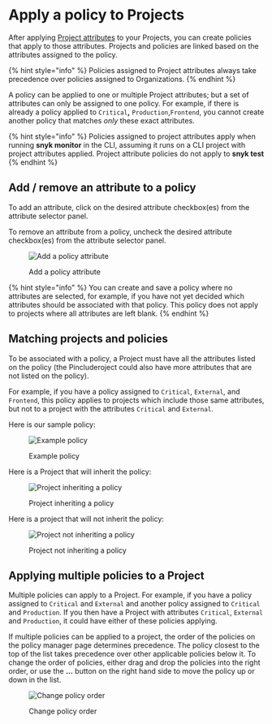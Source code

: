 # Apply a policy to Projects

After applying [Project attributes](../snyk-projects/project-attributes.md) to your Projects, you can create policies that apply to those attributes. Projects and policies are linked based on the attributes assigned to the policy.

{% hint style="info" %}
Policies assigned to Project attributes always take precedence over policies assigned to Organizations.
{% endhint %}

A policy can be applied to one or multiple Project attributes; but a set of attributes can only be assigned to one policy. For example, if there is already a policy applied to `Critical`**,** `Production`,`Frontend`, you cannot create another policy that matches _only_ these exact attributes.

{% hint style="info" %}
Policies assigned to project attributes apply when running **snyk monitor** in the CLI, assuming it runs on a CLI project with project attributes applied. Project attribute policies do not apply to **snyk test**
{% endhint %}

## Add / remove an attribute to a policy

To add an attribute, click on the desired attribute checkbox(es) from the attribute selector panel.

To remove an attribute from a policy, uncheck the desired attribute checkbox(es) from the attribute selector panel.

<div align="left">

<figure><img src="../../.gitbook/assets/screenshot_2021-03-11_at_1.20.42_pm.png" alt="Add a policy attribute"><figcaption><p>Add a policy attribute</p></figcaption></figure>

</div>

{% hint style="info" %}
You can create and save a policy where no attributes are selected, for example, if you have not yet decided which attributes should be associated with that policy. This policy does not apply to projects where all attributes are left blank.
{% endhint %}

## Matching projects and policies

To be associated with a policy, a Project must have all the attributes listed on the policy (the Pincluderoject could also have more attributes that are not listed on the policy).

For example, if you have a policy assigned to `Critical`, `External`, and `Frontend`, this policy applies to projects which include those same attributes, but not to a project with the attributes `Critical` and `External`.

Here is our sample policy:

<div align="left">

<figure><img src="../../.gitbook/assets/screenshot_2021-03-11_at_11.54.33_am.png" alt="Example policy"><figcaption><p>Example policy</p></figcaption></figure>

</div>

Here is a Project that will inherit the policy:

<div align="left">

<figure><img src="../../.gitbook/assets/screenshot_2021-03-11_at_12.26.02_pm.png" alt="Project inheriting a policy"><figcaption><p>Project inheriting a policy</p></figcaption></figure>

</div>

Here is a project that will not inherit the policy:

<div align="left">

<figure><img src="../../.gitbook/assets/screenshot_2021-03-11_at_12.29.03_pm.png" alt="Project not inheriting a policy"><figcaption><p>Project not inheriting a policy</p></figcaption></figure>

</div>

## Applying multiple policies to a Project

Multiple policies can apply to a Project. For example, if you have a policy assigned to `Critical` and `External` and another policy assigned to `Critical` and `Production`. If you then have a Project with attributes `Critical`, `External` and `Production`, it could have either of these policies applying.

If multiple policies can be applied to a project, the order of the policies on the policy manager page determines precedence. The policy closest to the top of the list takes precedence over other applicable policies below it. To change the order of policies, either drag and drop the policies into the right order, or use the **...** button on the right hand side to move the policy up or down in the list.

<div align="left">

<figure><img src="../../.gitbook/assets/screenshot_2021-03-11_at_12.51.25_pm.png" alt="Change policy order"><figcaption><p>Change policy order</p></figcaption></figure>

</div>
